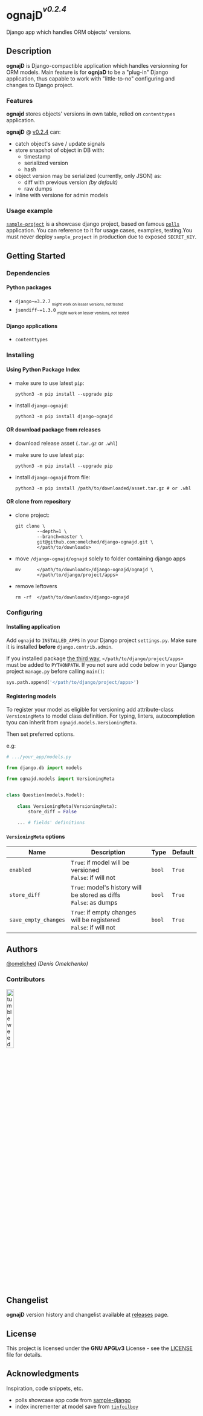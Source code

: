 # ognajD<sup><sup>_v0.2.4_</sup></sup>

Django app which handles ORM objects' versions.

## Description

**ognajD** is Django-compactible application which handles versionning for ORM models.
Main feature is for **ognjaD** to be a "plug-in" Django application, thus capable to 
work with "little-to-no" configuring and changes to Django project.

### Features
**ognajd** stores objects' versions in own table, relied on `contenttypes` application.

**ognajD** @ [v0.2.4](https://github.com/omelched/django-ognajd/releases/tag/v0.2.4) can:

 - catch object's save / update signals
 - store snapshot of object in DB with:
   - timestamp
   - serialized version
   - hash
 - object version may be serialized (currently, only JSON) as:
   - diff with previous version _(by default)_
   - raw dumps
 - inline with versione for admin models

### Usage example

[`sample-project`](sample_project) is a showcase django project, based on famous
[`polls`](https://docs.djangoproject.com/en/3.2/intro/tutorial01/#creating-the-polls-app) application.
You can reference to it for usage cases, examples, testing.You must never deploy `sample_project` in
production due to exposed `SECRET_KEY`.

## Getting Started

### Dependencies

#### Python packages

* `django~=3.2.7` <sub><sub>might work on lesser versions, not tested</sub></sub>
* `jsondiff~=1.3.0` <sub><sub>might work on lesser versions, not tested</sub></sub>

#### Django applications

* `contenttypes`

### Installing

#### Using Python Package Index

* make sure to use latest `pip`:
  ```shell
  python3 -m pip install --upgrade pip
  ```

* install `django-ognajd`:
  ```shell
  python3 -m pip install django-ognajd
  ```
  
#### OR download package from releases

* download release asset (`.tar.gz` or `.whl`)

* make sure to use latest `pip`:
  ```shell
  python3 -m pip install --upgrade pip
  ```

* install `django-ognajd` from file:
  ```shell
  python3 -m pip install /path/to/downloaded/asset.tar.gz # or .whl
  ```

#### OR clone from repository 

* clone project:
  ```shell
  git clone \
          --depth=1 \
          --branch=master \
          git@github.com:omelched/django-ognajd.git \
          </path/to/downloads>
  ```

* move `/django-ognajd/ognajd` solely to folder containing django apps
  ```shell
  mv      </path/to/downloads>/django-ognajd/ognajd \
          </path/to/django/project/apps>
  ```
  
* remove leftovers
  ```shell
  rm -rf  </path/to/downloads>/django-ognajd
  ```

### Configuring

#### Installing application

Add `ognajd` to `INSTALLED_APPS` in your Django project `settings.py`.
Make sure it is installed **before** `django.contrib.admin`. 

If you installed package [the third way](#or-clone-from-repository), `</path/to/django/project/apps>`
must be added to `PYTHONPATH`. If you not sure add code below in your Django project `manage.py` before calling `main()`:
```python
sys.path.append('</path/to/django/project/apps>')
```

#### Registering models

To register your model as eligible for versioning add attribute-class `VersioningMeta` to model class definition.
For typing, linters, autocompletion tyou can inherit from `ognajd.models.VersioningMeta`.

Then set preferred options.

e.g:

```python
# .../your_app/models.py

from django.db import models

from ognajd.models import VersioningMeta


class Question(models.Model):
    
    class VersioningMeta(VersioningMeta):
        store_diff = False

    ... # fields' definitions
```

#### `VersioningMeta` options

| Name                  | Description                                                             | Type    | Default |
|-----------------------|-------------------------------------------------------------------------|---------|---------|
| `enabled`             | `True`: if model will be versioned <br> `False`: if will not            | `bool`  | `True`  |
| `store_diff`          | `True`: model's history will be stored as diffs <br> `False`: as dumps  | `bool`  | `True`  |
| `save_empty_changes`  | `True`: if empty changes will be registered <br> `False`:  if will not  | `bool`  | `True`  |

## Authors

[@omelched](https://github.com/omelched) _(Denis Omelchenko)_

### Contributors

<img width=20% src="https://64.media.tumblr.com/7b59c6105c40d611aafac4539500fee1/tumblr_njiv6sUfgO1tvqkkro1_640.gifv" title="tumbleweed"/>

## Changelist

**ognajD** version history and changelist available at [releases](https://github.com/omelched/django-ognajd/releases) page.

## License

This project is licensed under the **GNU APGLv3** License - see the [LICENSE](LICENSE) file for details.

## Acknowledgments

Inspiration, code snippets, etc.
* polls showcase app code from [sample-django](https://github.com/digitalocean/sample-django)
* index incrementer at model save from [`tinfoilboy`](https://stackoverflow.com/a/41230517)
